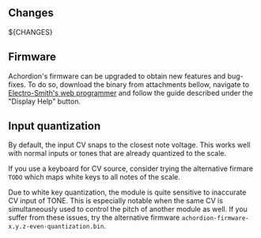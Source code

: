## Changes

${CHANGES}

## Firmware

Achordion's firmware can be upgraded to obtain new features and bug-fixes. To do so, download the binary from attachments bellow, navigate to [Electro-Smith's web programmer](https://electro-smith.github.io/Programmer/) and follow the guide described under the "Display Help" button.

## Input quantization

By default, the input CV snaps to the closest note voltage. This works well with normal inputs or tones that are already quantized to the scale.

If you use a keyboard for CV source, consider trying the alternative firmare `TODO` which maps white keys to all notes of the scale.

Due to white key quantization, the module is quite sensitive to inaccurate CV input of TONE. This is especially notable when the same CV is simultaneously used to control the pitch of another module as well. If you suffer from these issues, try the alternative firmware `achordion-firmware-x.y.z-even-quantization.bin`.
